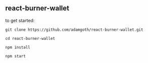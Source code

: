 ## react-burner-wallet

to get started:

`git clone https://github.com/adamgoth/react-burner-wallet.git`

`cd react-burner-wallet`

`npm install`

`npm start`
